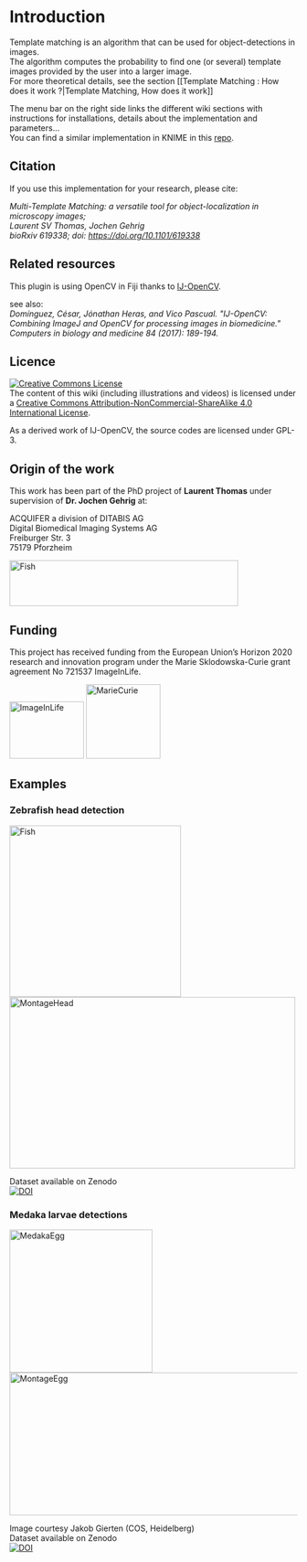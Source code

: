 # Introduction
Template matching is an algorithm that can be used for object-detections in images.  
The algorithm computes the probability to find one (or several) template images provided by the user into a larger image.  
For more theoretical details, see the section [[Template Matching : How does it work ?|Template Matching, How does it work]]

The menu bar on the right side links the different wiki sections with instructions for installations, details about the implementation and parameters...  
You can find a similar implementation in KNIME in this [repo](https://github.com/LauLauThom/MultipleTemplateMatching-KNIME).



## Citation
If you use this implementation for your research, please cite:
  
_Multi-Template Matching: a versatile tool for object-localization in microscopy images;_  
_Laurent SV Thomas, Jochen Gehrig_  
_bioRxiv 619338; doi: https://doi.org/10.1101/619338_

## Related resources

This plugin is using OpenCV in Fiji thanks to [IJ-OpenCV](https://github.com/joheras/IJ-OpenCV).

see also:  
_Domínguez, César, Jónathan Heras, and Vico Pascual. "IJ-OpenCV: Combining ImageJ and OpenCV for processing images in biomedicine." Computers in biology and medicine 84 (2017): 189-194._

## Licence
<a rel="license" href="http://creativecommons.org/licenses/by-nc-sa/4.0/"><img alt="Creative Commons License" style="border-width:0" src="https://i.creativecommons.org/l/by-nc-sa/4.0/88x31.png" /></a><br />The content of this wiki (including illustrations and videos) is licensed under a <a rel="license" href="http://creativecommons.org/licenses/by-nc-sa/4.0/">Creative Commons Attribution-NonCommercial-ShareAlike 4.0 International License</a>.

As a derived work of IJ-OpenCV, the source codes are licensed under GPL-3.

## Origin of the work
This work has been part of the PhD project of **Laurent Thomas** under supervision of **Dr. Jochen Gehrig** at:  
  
ACQUIFER a division of DITABIS AG  
Digital Biomedical Imaging Systems AG  
Freiburger Str. 3  
75179 Pforzheim  

<img src="https://github.com/LauLauThom/MultiTemplateMatching/blob/master/Images/Acquifer_Logo_60k_cmyk_300dpi.png" alt="Fish" width="400" height="80">     

## Funding
This project has received funding from the European Union’s Horizon 2020 research and innovation program under the Marie Sklodowska-Curie grant agreement No 721537 ImageInLife.  

<p float="left">
<img src="https://github.com/LauLauThom/MultiTemplateMatching/blob/master/Images/ImageInlife.png" alt="ImageInLife" width="130" height="100">
<img src="https://github.com/LauLauThom/MultiTemplateMatching/blob/master/Images/MarieCurie.jpg" alt="MarieCurie" width="130" height="130">
</p>


## Examples

### Zebrafish head detection
<img src="https://github.com/LauLauThom/MultiTemplateMatching/blob/master/Images/FishRoi.JPG" alt="Fish" width="300" height="300"> 
<img src="https://github.com/LauLauThom/MultiTemplateMatching/blob/master/Images/Montage_Head.png" alt="MontageHead" width="500" height="300">

Dataset available on Zenodo  
[![DOI](https://zenodo.org/badge/DOI/10.5281/zenodo.2650162.svg)](https://doi.org/10.5281/zenodo.2650162)


### Medaka larvae detections
<img src="https://github.com/LauLauThom/MultiTemplateMatching/blob/master/Images/EggDetected.png" alt="MedakaEgg" width="250" height="250">
<img src="https://github.com/LauLauThom/MultiTemplateMatching/blob/master/Images/MontageEgg.png" alt="MontageEgg" width="650" height="250">  

Image courtesy Jakob Gierten (COS, Heidelberg)  
Dataset available on Zenodo    
[![DOI](https://zenodo.org/badge/DOI/10.5281/zenodo.2650147.svg)](https://doi.org/10.5281/zenodo.2650147)
